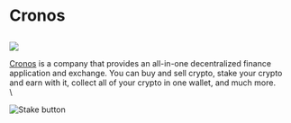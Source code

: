 # Cronos

##

![](https://user-images.githubusercontent.com/95366163/199700382-558e6755-c8db-4df1-acc9-270b2f69a909.png)

[Cronos](https://cronos.org/) is a company that provides an all-in-one decentralized finance application and exchange. You can buy and sell crypto, stake your crypto and earn with it, collect all of your crypto in one wallet, and much more.\
\


![Stake button](https://user-images.githubusercontent.com/95366163/149524609-756864ef-1cc9-4eca-8ab9-433b14ad4cbb.png)
